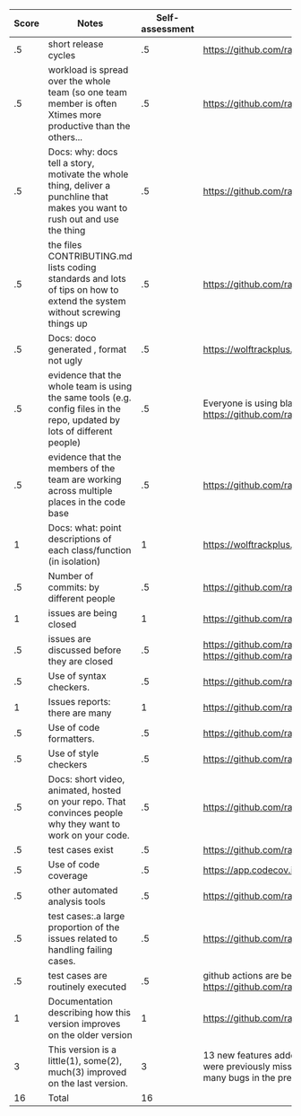 |Score|Notes| Self-assessment| Evidence|
|------|-----|---------|-----|
|.5| short release cycles|.5|https://github.com/ramyasaimullapudi/WolfTrackPlus/releases
|.5| workload is spread over the whole team (so one team member is often Xtimes more productive than the others...|.5|https://github.com/ramyasaimullapudi/WolfTrackPlus/pulse/monthly
|.5|Docs: why: docs tell a story, motivate the whole thing, deliver a punchline that makes you want to rush out and use the thing | .5 |https://github.com/ramyasaimullapudi/WolfTrackPlus/blob/main/README.md
|.5|the files CONTRIBUTING.md lists coding standards and lots of tips on how to extend the system without screwing things up  |.5 |https://github.com/ramyasaimullapudi/WolfTrackPlus/blob/main/CONTRIBUTING.md
|.5|Docs: doco generated , format not ugly  | .5| https://wolftrackplus.readthedocs.io/en/latest/
|.5|evidence that the whole team is using the same tools (e.g. config files in the repo, updated by lots of different people) |.5 | Everyone is using black </br>https://github.com/ramyasaimullapudi/WolfTrackPlus/commits/main/.github/workflows
|.5|evidence that the members of the team are working across multiple places in the code base | .5 |https://github.com/ramyasaimullapudi/WolfTrackPlus/commits/main/Controller
|1|Docs: what: point descriptions of each class/function (in isolation)  | 1 | https://wolftrackplus.readthedocs.io/en/latest/
|.5|Number of commits: by different people  | .5| https://github.com/ramyasaimullapudi/WolfTrackPlus/pulse
|1|issues are being closed | 1| https://github.com/ramyasaimullapudi/WolfTrackPlus/issues?q=is%3Aissue+is%3Aclosed
|.5|issues are discussed before they are closed | .5| https://github.com/ramyasaimullapudi/WolfTrackPlus/pull/36 <br>https://github.com/ramyasaimullapudi/WolfTrackPlus/pull/8
|.5|Use of syntax checkers. | .5| https://github.com/ramyasaimullapudi/WolfTrackPlus/actions/workflows/BlackFormatChecker.yml
|1|Issues reports: there are many  |1 | https://github.com/ramyasaimullapudi/WolfTrackPlus/issues
|.5|Use of code formatters. | .5| https://github.com/ramyasaimullapudi/WolfTrackPlus/actions/workflows/BlackFormatChecker.yml
|.5|Use of style checkers | .5| https://github.com/ramyasaimullapudi/WolfTrackPlus/actions/workflows/BlackFormatChecker.yml
|.5|Docs: short video, animated, hosted on your repo. That convinces people why they want to work on your code. | .5|https://github.com/ramyasaimullapudi/WolfTrackPlus/blob/main/README.md
|.5|test cases exist  |  .5|  https://github.com/ramyasaimullapudi/WolfTrackPlus/tree/main/UnitTesting
|.5|Use of code coverage  | .5| https://app.codecov.io/gh/ramyasaimullapudi/WolfTrackPlus
|.5|other automated analysis tools  | .5| https://github.com/ramyasaimullapudi/WolfTrackPlus/tree/main/.github/workflows
|.5|test cases:.a large proportion of the issues related to handling failing cases. | .5| https://github.com/ramyasaimullapudi/WolfTrackPlus/issues/43
|.5|test cases are routinely executed | .5| github actions are being used to execute the test cases every time a commit happens. </br> https://github.com/ramyasaimullapudi/WolfTrackPlus/actions/workflows/Build%20Status.yml
|1|Documentation describing how this version improves on the older version|1| https://github.com/ramyasaimullapudi/WolfTrackPlus/blob/main/docs/Changes.md
|3|This version is a little(1), some(2), much(3) improved on the last version.|3| 13 new features added on top of the old version, added test cases and code formatters which were previously missing <br/>many bugs in the previous version were fixed. 
|16| Total| 16
